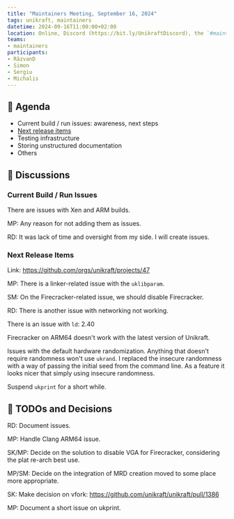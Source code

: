 ```yaml
---
title: "Maintainers Meeting, September 16, 2024"
tags: unikraft, maintainers
datetime: 2024-09-16T11:00:00+02:00
location: Online, Discord (https://bit.ly/UnikraftDiscord), the `#maintainers-voice` voice channel
teams:
- maintainers
participants:
- RăzvanD
- Simon
- Sergiu
- Michalis
---
```


## :dart: Agenda

- Current build / run issues: awareness, next steps
- [Next release items](https://github.com/orgs/unikraft/projects/47)
- Testing infrastructure
- Storing unstructured documentation
- Others

## :closed_book: Discussions

### Current Build / Run Issues

There are issues with Xen and ARM builds.

MP: Any reason for not adding them as issues.

RD: It was lack of time and oversight from my side.
I will create issues.

### Next Release Items

Link: https://github.com/orgs/unikraft/projects/47

MP: There is a linker-related issue with the `uklibparam`.

SM: On the Firecracker-related issue, we should disable Firecracker.

RD: There is another issue with networking not working.

There is an issue with `ld`: 2.40

Firecracker on ARM64 doesn't work with the latest version of Unikraft.

Issues with the default hardware randomization.
Anything that doesn't require randomness won't use `ukrand`.
I replaced the insecure randomness with a way of passing the initial seed from the command line.
As a feature it looks nicer that simply using insecure randomness.

Suspend `ukprint` for a short while.

## :wrench: TODOs and Decisions

RD: Document issues.

MP: Handle Clang ARM64 issue.

SK/MP: Decide on the solution to disable VGA for Firecracker, considering the plat re-arch best use.

MP/SM: Decide on the integration of MRD creation moved to some place more appropriate.

SK: Make decision on vfork: https://github.com/unikraft/unikraft/pull/1386

MP: Document a short issue on ukprint.
